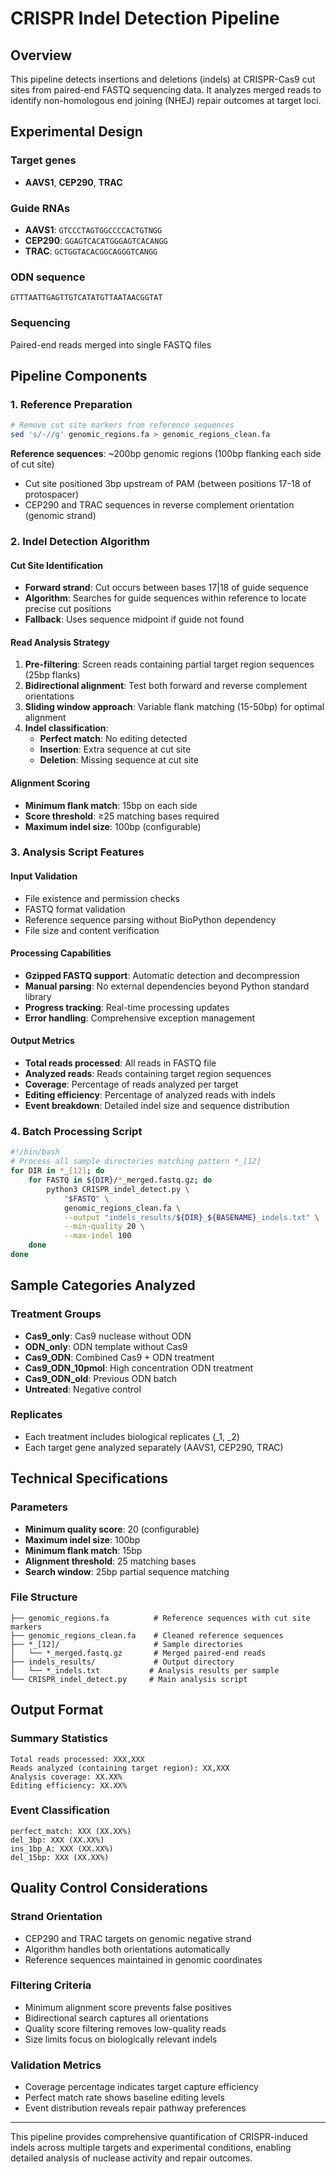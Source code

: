 # CRISPR Indel Detection Pipeline

## Overview
This pipeline detects insertions and deletions (indels) at CRISPR-Cas9 cut sites from paired-end FASTQ sequencing data. It analyzes merged reads to identify non-homologous end joining (NHEJ) repair outcomes at target loci.

## Experimental Design

### Target genes
- **AAVS1**, **CEP290**, **TRAC**

### Guide RNAs
- **AAVS1**: `GTCCCTAGTGGCCCCACTGTNGG`
- **CEP290**: `GGAGTCACATGGGAGTCACANGG` 
- **TRAC**: `GCTGGTACACGGCAGGGTCANGG`

### ODN sequence
`GTTTAATTGAGTTGTCATATGTTAATAACGGTAT`

### Sequencing
Paired-end reads merged into single FASTQ files

## Pipeline Components

### 1. Reference Preparation

```bash
# Remove cut site markers from reference sequences
sed 's/-//g' genomic_regions.fa > genomic_regions_clean.fa
```

**Reference sequences**: ~200bp genomic regions (100bp flanking each side of cut site)
- Cut site positioned 3bp upstream of PAM (between positions 17-18 of protospacer)
- CEP290 and TRAC sequences in reverse complement orientation (genomic strand)

### 2. Indel Detection Algorithm

#### Cut Site Identification
- **Forward strand**: Cut occurs between bases 17|18 of guide sequence
- **Algorithm**: Searches for guide sequences within reference to locate precise cut positions
- **Fallback**: Uses sequence midpoint if guide not found

#### Read Analysis Strategy
1. **Pre-filtering**: Screen reads containing partial target region sequences (25bp flanks)
2. **Bidirectional alignment**: Test both forward and reverse complement orientations
3. **Sliding window approach**: Variable flank matching (15-50bp) for optimal alignment
4. **Indel classification**:
   - **Perfect match**: No editing detected
   - **Insertion**: Extra sequence at cut site
   - **Deletion**: Missing sequence at cut site

#### Alignment Scoring
- **Minimum flank match**: 15bp on each side
- **Score threshold**: ≥25 matching bases required
- **Maximum indel size**: 100bp (configurable)

### 3. Analysis Script Features

#### Input Validation
- File existence and permission checks
- FASTQ format validation
- Reference sequence parsing without BioPython dependency
- File size and content verification

#### Processing Capabilities
- **Gzipped FASTQ support**: Automatic detection and decompression
- **Manual parsing**: No external dependencies beyond Python standard library
- **Progress tracking**: Real-time processing updates
- **Error handling**: Comprehensive exception management

#### Output Metrics
- **Total reads processed**: All reads in FASTQ file
- **Analyzed reads**: Reads containing target region sequences
- **Coverage**: Percentage of reads analyzed per target
- **Editing efficiency**: Percentage of analyzed reads with indels
- **Event breakdown**: Detailed indel size and sequence distribution

### 4. Batch Processing Script

```bash
#!/bin/bash
# Process all sample directories matching pattern *_[12]
for DIR in *_[12]; do
    for FASTQ in ${DIR}/*_merged.fastq.gz; do
        python3 CRISPR_indel_detect.py \
            "$FASTQ" \
            genomic_regions_clean.fa \
            --output "indels_results/${DIR}_${BASENAME}_indels.txt" \
            --min-quality 20 \
            --max-indel 100
    done
done
```

## Sample Categories Analyzed

### Treatment Groups
- **Cas9_only**: Cas9 nuclease without ODN
- **ODN_only**: ODN template without Cas9
- **Cas9_ODN**: Combined Cas9 + ODN treatment
- **Cas9_ODN_10pmol**: High concentration ODN treatment
- **Cas9_ODN_old**: Previous ODN batch
- **Untreated**: Negative control

### Replicates
- Each treatment includes biological replicates (_1, _2)
- Each target gene analyzed separately (AAVS1, CEP290, TRAC)

## Technical Specifications

### Parameters
- **Minimum quality score**: 20 (configurable)
- **Maximum indel size**: 100bp
- **Minimum flank match**: 15bp
- **Alignment threshold**: 25 matching bases
- **Search window**: 25bp partial sequence matching

### File Structure
```
├── genomic_regions.fa          # Reference sequences with cut site markers
├── genomic_regions_clean.fa    # Cleaned reference sequences
├── *_[12]/                     # Sample directories
│   └── *_merged.fastq.gz       # Merged paired-end reads
├── indels_results/             # Output directory
│   └── *_indels.txt           # Analysis results per sample
└── CRISPR_indel_detect.py     # Main analysis script
```

## Output Format

### Summary Statistics
```
Total reads processed: XXX,XXX
Reads analyzed (containing target region): XX,XXX
Analysis coverage: XX.XX%
Editing efficiency: XX.XX%
```

### Event Classification
```
perfect_match: XXX (XX.XX%)
del_3bp: XXX (XX.XX%)
ins_1bp_A: XXX (XX.XX%)
del_15bp: XXX (XX.XX%)
```

## Quality Control Considerations

### Strand Orientation
- CEP290 and TRAC targets on genomic negative strand
- Algorithm handles both orientations automatically
- Reference sequences maintained in genomic coordinates

### Filtering Criteria
- Minimum alignment score prevents false positives
- Bidirectional search captures all orientations
- Quality score filtering removes low-quality reads
- Size limits focus on biologically relevant indels

### Validation Metrics
- Coverage percentage indicates target capture efficiency
- Perfect match rate shows baseline editing levels
- Event distribution reveals repair pathway preferences

---

This pipeline provides comprehensive quantification of CRISPR-induced indels across multiple targets and experimental conditions, enabling detailed analysis of nuclease activity and repair outcomes.
